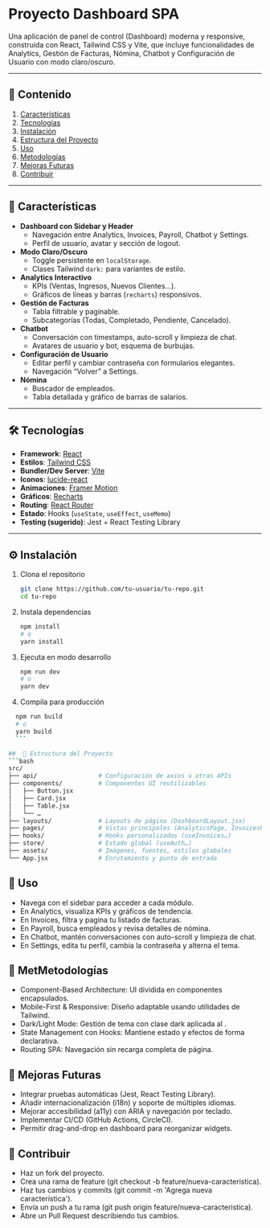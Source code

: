 # Proyecto Dashboard SPA

Una aplicación de panel de control (Dashboard) moderna y responsive, construida con React, Tailwind CSS y Vite, que incluye funcionalidades de Analytics, Gestión de Facturas, Nómina, Chatbot y Configuración de Usuario con modo claro/oscuro.

---

## 📝 Contenido

1. [Características](#-características)  
2. [Tecnologías](#-tecnologías)  
3. [Instalación](#-instalación)  
4. [Estructura del Proyecto](#-estructura-del-proyecto)  
5. [Uso](#-uso)  
6. [Metodologías](#-metodologías)  
7. [Mejoras Futuras](#-mejoras-futuras)  
8. [Contribuir](#-contribuir)  

---

## 🚀 Características

- **Dashboard con Sidebar y Header**  
  - Navegación entre Analytics, Invoices, Payroll, Chatbot y Settings.  
  - Perfil de usuario, avatar y sección de logout.  
- **Modo Claro/Oscuro**  
  - Toggle persistente en `localStorage`.  
  - Clases Tailwind `dark:` para variantes de estilo.  
- **Analytics Interactivo**  
  - KPIs (Ventas, Ingresos, Nuevos Clientes…).  
  - Gráficos de líneas y barras (`recharts`) responsivos.  
- **Gestión de Facturas**  
  - Tabla filtrable y paginable.  
  - Subcategorías (Todas, Completado, Pendiente, Cancelado).  
- **Chatbot**  
  - Conversación con timestamps, auto-scroll y limpieza de chat.  
  - Avatares de usuario y bot, esquema de burbujas.  
- **Configuración de Usuario**  
  - Editar perfil y cambiar contraseña con formularios elegantes.  
  - Navegación “Volver” a Settings.  
- **Nómina**  
  - Buscador de empleados.  
  - Tabla detallada y gráfico de barras de salarios.  

---

## 🛠️ Tecnologías

- **Framework**: [React](https://reactjs.org/)  
- **Estilos**: [Tailwind CSS](https://tailwindcss.com/)  
- **Bundler/Dev Server**: [Vite](https://vitejs.dev/)  
- **Iconos**: [lucide-react](https://lucide.dev/)  
- **Animaciones**: [Framer Motion](https://www.framer.com/motion/)  
- **Gráficos**: [Recharts](https://recharts.org/)  
- **Routing**: [React Router](https://reactrouter.com/)  
- **Estado**: Hooks (`useState`, `useEffect`, `useMemo`)  
- **Testing (sugerido)**: Jest + React Testing Library  

---

## ⚙️ Instalación

1. Clona el repositorio  
   ```bash
   git clone https://github.com/tu-usuario/tu-repo.git
   cd tu-repo
   ```
2. Instala dependencias
    ```bash
    npm install
    # o
    yarn install
    ```
3. Ejecuta en modo desarrollo
    ```bash
    npm run dev
    # o
    yarn dev
    ```

4. Compila para producción
  ```bash
    npm run build
    # o
    yarn build
    ```

##  📁 Estructura del Proyecto  
```bash
src/
├── api/                 # Configuración de axios u otras APIs
├── components/          # Componentes UI reutilizables
│   ├── Button.jsx
│   ├── Card.jsx
│   ├── Table.jsx
│   └── …
├── layouts/             # Layouts de página (DashboardLayout.jsx)
├── pages/               # Vistas principales (AnalyticsPage, InvoicesPage…)
├── hooks/               # Hooks personalizados (useInvoices…)
├── store/               # Estado global (useAuth…)
├── assets/              # Imágenes, fuentes, estilos globales
└── App.jsx              # Enrutamiento y punto de entrada
```

## 🎯 Uso
- Navega con el sidebar para acceder a cada módulo.
- En Analytics, visualiza KPIs y gráficos de tendencia.
- En Invoices, filtra y pagina tu listado de facturas.
- En Payroll, busca empleados y revisa detalles de nómina.
- En Chatbot, mantén conversaciones con auto-scroll y limpieza de chat.
- En Settings, edita tu perfil, cambia la contraseña y alterna el tema.


##  📐 MetMetodologías
- Component-Based Architecture: UI dividida en componentes encapsulados.
- Mobile-First & Responsive: Diseño adaptable usando utilidades de Tailwind.
- Dark/Light Mode: Gestión de tema con clase dark aplicada al <html>.
- State Management con Hooks: Mantiene estado y efectos de forma declarativa.
- Routing SPA: Navegación sin recarga completa de página.

##  🔮 Mejoras Futuras
- Integrar pruebas automáticas (Jest, React Testing Library).
- Añadir internacionalización (i18n) y soporte de múltiples idiomas.
- Mejorar accesibilidad (a11y) con ARIA y navegación por teclado.
- Implementar CI/CD (GitHub Actions, CircleCI).
- Permitir drag-and-drop en dashboard para reorganizar widgets.

##  🤝 Contribuir
- Haz un fork del proyecto.
- Crea una rama de feature (git checkout -b feature/nueva-caracteristica).
- Haz tus cambios y commits (git commit -m 'Agrega nueva característica').
- Envía un push a tu rama (git push origin feature/nueva-caracteristica).
- Abre un Pull Request describiendo tus cambios.

